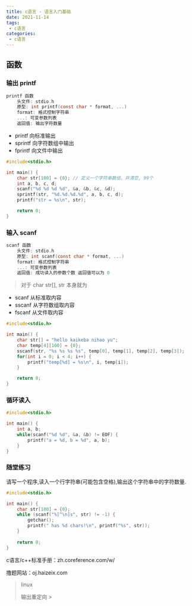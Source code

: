 ```yaml
---
title: c语言 - 语言入门基础
date: 2021-11-14
tags:
 - c语言
categories:
 - c语言
---
```




## 函数

### 输出  printf

```c
printf 函数
    头文件: stdio.h
    原型: int printf(const char * format, ...)
    format: 格式控制字符串
    ...: 可变参数列表
    返回值: 输出字符数量
```



- printf 向标准输出
- sprintf 向字符数组中输出
- fprintf 向文件中输出

```c
#include<stdio.h>

int main() {
    char str[100] = {0}; // 定义一个字符串数组，并清空, 99个
    int a, b, c, d;
    scanf("%d %d %d %d", &a, &b, &c, &d);
    sprintf(str, "%d.%d.%d.%d", a, b, c, d);
    printf("str = %s\n", str);

    return 0;
}
```



### 输入  scanf

```c
scanf 函数
    头文件: stdio.h
    原型: int scanf(const char * format, ...)
    format: 格式控制字符串
    ...: 可变参数列表
    返回值: 成功读入的参数个数 返回值可以为 0
```

> 对于 char str[], str 本身就为



- scanf 从标准取内容
- sscanf 从字符数组取内容
- fscanf 从文件取内容

```c
#include<stdio.h>

int main() {
    char str[] = "hello kaikeba nihao yu";
    char temp[4][100] = {0};
    sscanf(str, "%s %s %s %s", temp[0], temp[1], temp[2], temp[3]);
    for(int i = 0; i < 4; i++) {
        printf("temp[%d] = %s\n", i, temp[i]);
    }

    return 0;
}
```



### 循环读入

```c
#include<stdio.h>

int main() {
    int a, b;
    while(scanf("%d %d", &a, &b) != EOF) {
        printf("a = %d, b = %d", a, b);
    }
}
```



### 随堂练习

请写一个程序,读入一个行字符串(可能包含空格),输出这个字符串中的字符数量.

```c
#include<stdio.h>

int main() {
    char str[100] = {0};
    while (scanf("%[^\n]s", str) != -1) {
        getchar();
        printf(" has %d chars!\n", printf("%s", str));
    }
    
    return 0;
}

```



c语言/c++标准手册：zh.coreference.com/w/



撸题网站：oj.haizeix.com



> linux
>
> 输出重定向 > 
